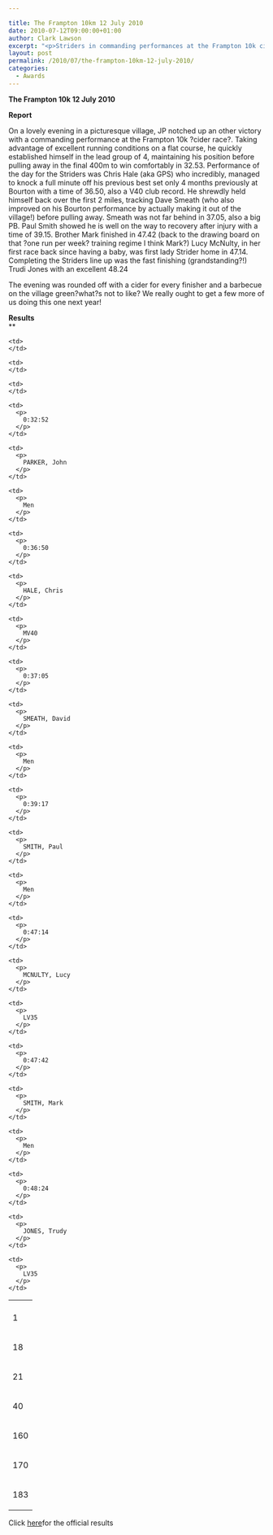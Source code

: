 ```yaml
---

title: The Frampton 10km 12 July 2010
date: 2010-07-12T09:00:00+01:00
author: Clark Lawson
excerpt: "<p>Striders in commanding performances at the Frampton 10k cider race. Click on the links to find out more, Dave Smeath (Men's Captain) Frampton 10km 12 July 2010 Photos Report Results</p>"
layout: post
permalink: /2010/07/the-frampton-10km-12-july-2010/
categories:
  - Awards
---
```

**The Frampton 10k 12 July 2010** </p> 

**Report**

On a lovely evening in a picturesque village, JP notched up an other victory with a commanding performance at the Frampton 10k ?cider race?. Taking advantage of excellent running conditions on a flat course, he quickly established himself in the lead group of 4, maintaining his position before pulling away in the final 400m to win comfortably in 32.53. Performance of the day for the Striders was Chris Hale (aka GPS) who incredibly, managed to knock a full minute off his previous best set only 4 months previously at Bourton with a time of 36.50, also a V40 club record. He shrewdly held himself back over the first 2 miles, tracking Dave Smeath (who also improved on his Bourton performance by actually making it out of the village!) before pulling away. Smeath was not far behind in 37.05, also a big PB. Paul Smith showed he is well on the way to recovery after injury with a time of 39.15. Brother Mark finished in 47.42 (back to the drawing board on that ?one run per week? training regime I think Mark?) Lucy McNulty, in her first race back since having a baby, was first lady Strider home in 47.14. Completing the Striders line up was the fast finishing (grandstanding?!) Trudi Jones with an excellent 48.24

The evening was rounded off with a cider for every finisher and a barbecue on the village green?what?s not to like? We really ought to get a few more of us doing this one next year!</p> 

**Results**  
**</p> 

<table>
  <tr>
    <td>
    </td>
    
    <td>
    </td>
    
    <td>
    </td>
    
    <td>
    </td>
  </tr>
  
  <tr>
    <td>
      <p>
        1
      </p>
    </td>
    
    <td>
      <p>
        0:32:52
      </p>
    </td>
    
    <td>
      <p>
        PARKER, John
      </p>
    </td>
    
    <td>
      <p>
        Men
      </p>
    </td>
  </tr>
  
  <tr>
    <td>
      <p>
        18
      </p>
    </td>
    
    <td>
      <p>
        0:36:50
      </p>
    </td>
    
    <td>
      <p>
        HALE, Chris
      </p>
    </td>
    
    <td>
      <p>
        MV40
      </p>
    </td>
  </tr>
  
  <tr>
    <td>
      <p>
        21
      </p>
    </td>
    
    <td>
      <p>
        0:37:05
      </p>
    </td>
    
    <td>
      <p>
        SMEATH, David
      </p>
    </td>
    
    <td>
      <p>
        Men
      </p>
    </td>
  </tr>
  
  <tr>
    <td>
      <p>
        40
      </p>
    </td>
    
    <td>
      <p>
        0:39:17
      </p>
    </td>
    
    <td>
      <p>
        SMITH, Paul
      </p>
    </td>
    
    <td>
      <p>
        Men
      </p>
    </td>
  </tr>
  
  <tr>
    <td>
      <p>
        160
      </p>
    </td>
    
    <td>
      <p>
        0:47:14
      </p>
    </td>
    
    <td>
      <p>
        MCNULTY, Lucy
      </p>
    </td>
    
    <td>
      <p>
        LV35
      </p>
    </td>
  </tr>
  
  <tr>
    <td>
      <p>
        170
      </p>
    </td>
    
    <td>
      <p>
        0:47:42
      </p>
    </td>
    
    <td>
      <p>
        SMITH, Mark
      </p>
    </td>
    
    <td>
      <p>
        Men
      </p>
    </td>
  </tr>
  
  <tr>
    <td>
      <p>
        183
      </p>
    </td>
    
    <td>
      <p>
        0:48:24
      </p>
    </td>
    
    <td>
      <p>
        JONES, Trudy
      </p>
    </td>
    
    <td>
      <p>
        LV35
      </p>
    </td>
  </tr>
</table>

</b>Click <a href="http://www.clcstriders-runningclub.co.uk/documents/Frampton10K2010.xlsx" target="_blank" rel="nofollow">here</a>for the official results 

<map name="100109w.jpg">
  <area shape="RECT" coords="677,27,696,48" alt="Race Winner" />
  
  <area shape="RECT" coords="379,28,393,45" alt="Sarah Greef" />
  
  <area shape="RECT" coords="354,28,368,46" alt="Rachel Vines" />
  
  <area shape="RECT" coords="303,28,318,46" alt="Anna Maughan" />
  
  <area shape="RECT" coords="206,28,220,46" alt="Dawn Addinall" />
  
  <area shape="RECT" coords="86,28,103,46" alt="Alex Evans" />
</map>

<map name="100109m.jpg">
  <area shape="RECT" coords="63,31,76,45" alt="Clive Scott" />
  
  <area shape="RECT" coords="112,32,121,44" alt="Paul Davies" />
  
  <area shape="RECT" coords="118,32,129,43" alt="Paul Stonuary" />
  
  <area shape="RECT" coords="223,29,236,47" alt="James Gibbs" />
  
  <area shape="RECT" coords="255,29,264,42" alt="David Smeath" />
  
  <area shape="RECT" coords="263,28,272,43" alt="Chris Hale" />
  
  <area shape="RECT" coords="275,31,288,45" alt="Rob Shute" />
  
  <area shape="RECT" coords="308,31,321,45" alt="Billy Bradshaw" />
  
  <area shape="RECT" coords="582,29,594,46" alt="Will Ferguson" />
  
  <area shape="RECT" coords="680,30,694,45" alt="Race Winner" />
</map>